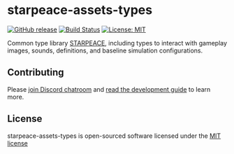 
# starpeace-assets-types

[![GitHub release](https://img.shields.io/github/release/starpeace-project/starpeace-assets-types.svg)](https://github.com/starpeace-project/starpeace-assets-types/releases/)
[![Build Status](https://travis-ci.org/starpeace-project/starpeace-assets-types.svg)](https://travis-ci.org/starpeace-project/starpeace-assets-types)
[![License: MIT](https://img.shields.io/badge/License-MIT-green.svg)](https://opensource.org/licenses/MIT)

Common type library [STARPEACE](https://www.starpeace.io), including types to interact with gameplay images, sounds, definitions, and baseline simulation configurations.

## Contributing

Please [join Discord chatroom](https://discord.gg/TF9Bmsj) and [read the development guide](./DEVELOPMENT.md) to learn more.

## License

starpeace-assets-types is open-sourced software licensed under the [MIT license](http://opensource.org/licenses/MIT)

